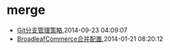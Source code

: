 # merge
* [Git分支管理策略](/2014/2014-09-23-git-branch-mangement),2014-09-23 04:09:07
* [BroadleafCommerce合并配置](/2014/2014-01-21-broadleafcommerce-merge-config),2014-01-21 08:20:12
